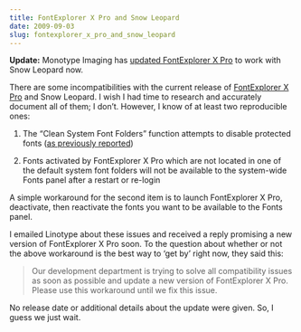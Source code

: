 ```yaml
---
title: FontExplorer X Pro and Snow Leopard
date: 2009-09-03
slug: fontexplorer_x_pro_and_snow_leopard
---
```

<p><strong>Update:</strong> Monotype Imaging has <a href="http://seansperte.com/entry/fontexplorer_x_pro_updated_to_work_with_snow_leopard/">updated FontExplorer X Pro</a> to work with Snow Leopard now.</p>

<p>There are some incompatibilities with the current release of <a href="http://www.fontexplorerx.com/">FontExplorer X Pro</a> and Snow Leopard. I wish I had time to research and accurately document all of them; I don&#8217;t. However, I know of at least two reproducible ones:</p>

<ol>
<li><p>The &#8220;Clean System Font Folders&#8221; function attempts to disable protected fonts (<a href="http://twitter.com/sperte/status/3609273528">as previously reported</a>)</p></li>
<li><p>Fonts activated by FontExplorer X Pro which are not located in one of the default system font folders will not be available to the system-wide Fonts panel after a restart or re-login</p></li>
</ol>

<p>A simple workaround for the second item is to launch FontExplorer X Pro, deactivate, then reactivate the fonts you want to be available to the Fonts panel.</p>

<p>I emailed Linotype about these issues and received a reply promising a new version of FontExplorer X Pro soon. To the question about whether or not the above workaround is the best way to &#8216;get by&#8217; right now, they said this:</p>

<blockquote>
  <p>Our development department is trying to solve all compatibility issues as soon as possible and update a new version of FontExplorer X Pro. Please use this workaround until we fix this issue.</p>
</blockquote>

<p>No release date or additional details about the update were given. So, I guess we just wait.</p>